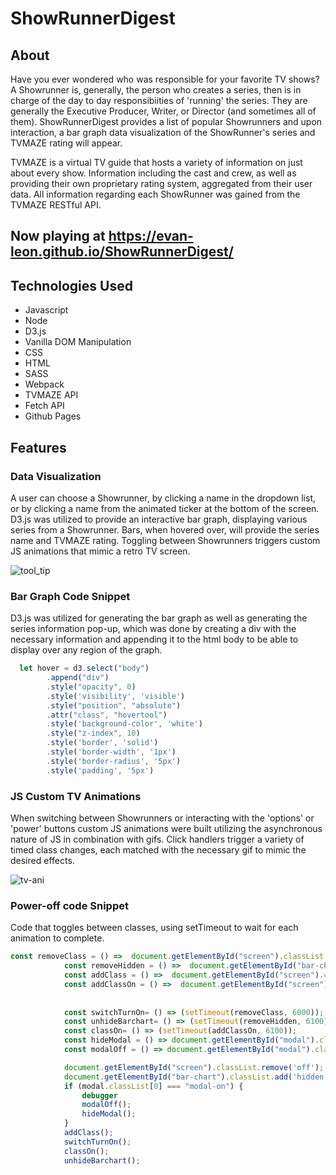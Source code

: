 # ShowRunnerDigest
## About
Have you ever wondered who was responsible for your favorite TV shows? A Showrunner is, generally, the person who creates a series, then is in charge of the day to day responsibiities of 'running' the series. They are generally the Executive Producer, Writer, or Director (and sometimes all of them). ShowRunnerDigest provides a list of popular Showrunners and upon interaction, a bar graph data visualization of the ShowRunner's series and TVMAZE rating will appear. 

TVMAZE is a virtual TV guide that hosts a variety of information on just about every show. Information including the cast and crew, as well as providing their own proprietary rating system, aggregated from their user data. All information regarding each ShowRunner was gained from the TVMAZE RESTful API. 

## Now playing at https://evan-leon.github.io/ShowRunnerDigest/

## Technologies Used

* Javascript
* Node
* D3.js
* Vanilla DOM Manipulation
* CSS
* HTML
* SASS
* Webpack
* TVMAZE API
* Fetch API
* Github Pages

## Features

### Data Visualization 
A user can choose a Showrunner, by clicking a name in the dropdown list, or by clicking a name from the animated ticker at the bottom of the screen. D3.js was utilized to provide an interactive bar graph, displaying various series from a Showrunner. Bars, when hovered over, will provide the series name and TVMAZE rating. Toggling between Showrunners triggers custom JS animations that mimic a retro TV screen.

![tool_tip](https://user-images.githubusercontent.com/78226696/127876313-79d65c88-af8d-4e8d-a591-0f167cfc9501.gif)



### Bar Graph Code Snippet
D3.js was utilized for generating the bar graph as well as generating the series information pop-up, which was done by creating a div with the necessary information and appending it to the html body to be able to display over any region of the graph.
```js
  let hover = d3.select("body")
        .append("div")
        .style("opacity", 0)
        .style('visibility', 'visible')
        .style("position", "absolute")
        .attr("class", "hovertool")
        .style('background-color', 'white')
        .style("z-index", 10)
        .style('border', 'solid')
        .style('border-width', '1px')
        .style('border-radius', '5px')
        .style('padding', '5px') 
  ```



### JS Custom TV Animations
When switching between Showrunners or interacting with the 'options' or 'power' buttons custom JS animations were built utilizing the asynchronous nature of JS in combination with gifs. Click handlers trigger a variety of timed class changes, each matched with the necessary gif to mimic the desired effects. 

![tv-ani](https://user-images.githubusercontent.com/78226696/127875933-10174ba5-9e68-4c65-85bc-04dfe724eb92.gif)


### Power-off code Snippet
Code that toggles between classes, using setTimeout to wait for each animation to complete.
```js
const removeClass = () =>  document.getElementById("screen").classList.remove('turn-on');
            const removeHidden = () =>  document.getElementById("bar-chart").classList.remove('hidden');
            const addClass = () =>  document.getElementById("screen").classList.add('turn-on');
            const addClassOn = () =>  document.getElementById("screen").classList.add('on');
            
            
            const switchTurnOn= () => (setTimeout(removeClass, 6000));
            const unhideBarchart= () => (setTimeout(removeHidden, 6100));
            const classOn= () => (setTimeout(addClassOn, 6100));
            const hideModal = () => document.getElementById("modal").classList.add("modal-off");
            const modalOff = () => document.getElementById("modal").classList.remove("modal-on");

            document.getElementById("screen").classList.remove('off');
            document.getElementById("bar-chart").classList.add('hidden');
            if (modal.classList[0] === "modal-on") {
                debugger
                modalOff();
                hideModal();
            }
            addClass();
            switchTurnOn();
            classOn();
            unhideBarchart();
```


